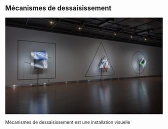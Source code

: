 ## Mécanismes de dessaisissement
![image_representation](/bechard_hudon/medias/image_representation.png)

Mécanismes de dessaisissement est une installation visuelle 
